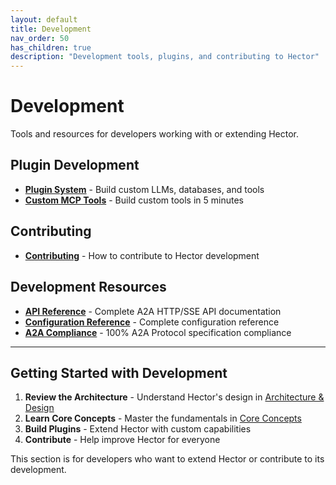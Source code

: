 ```yaml
---
layout: default
title: Development
nav_order: 50
has_children: true
description: "Development tools, plugins, and contributing to Hector"
---
```


# Development

Tools and resources for developers working with or extending Hector.

## Plugin Development

- **[Plugin System](PLUGINS)** - Build custom LLMs, databases, and tools
- **[Custom MCP Tools](../how-to/MCP_CUSTOM_TOOLS)** - Build custom tools in 5 minutes

## Contributing

- **[Contributing](CONTRIBUTING)** - How to contribute to Hector development

## Development Resources

- **[API Reference](../reference/API_REFERENCE)** - Complete A2A HTTP/SSE API documentation
- **[Configuration Reference](../reference/CONFIGURATION)** - Complete configuration reference
- **[A2A Compliance](../reference/A2A_COMPLIANCE)** - 100% A2A Protocol specification compliance

---

## Getting Started with Development

1. **Review the Architecture** - Understand Hector's design in [Architecture & Design](../architecture-design)
2. **Learn Core Concepts** - Master the fundamentals in [Core Concepts](../core-concepts)
3. **Build Plugins** - Extend Hector with custom capabilities
4. **Contribute** - Help improve Hector for everyone

This section is for developers who want to extend Hector or contribute to its development.
